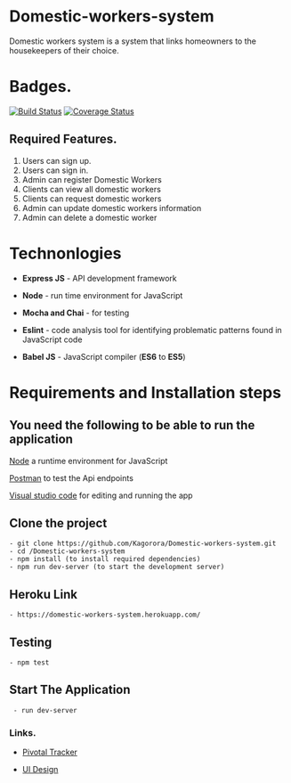 # Domestic-workers-system
Domestic workers system is a system that links homeowners to the housekeepers of their choice.
# Badges.

[![Build Status](https://travis-ci.org/Kagorora/Domestic-workers-system.svg?branch=develop)](https://travis-ci.org/Kagorora/Domestic-workers-system)
[![Coverage Status](https://coveralls.io/repos/github/Kagorora/Domestic-workers-system/badge.png?branch=develop)](https://coveralls.io/github/Kagorora/Domestic-workers-system?branch=develop)


## Required Features.

1. Users can sign up.
2. Users can sign in.
3. Admin can register Domestic Workers
4. Clients can view all domestic workers
5. Clients can request domestic workers
6. Admin can update domestic workers information 
7. Admin can delete a domestic worker 

# **Technonlogies**

- **Express JS** - API development framework

- **Node** - run time environment for JavaScript
- **Mocha and Chai** - for testing
- **Eslint** - code analysis tool for identifying problematic patterns found in JavaScript code
- **Babel JS** - JavaScript compiler (**ES6** to **ES5**)

# **Requirements and Installation steps**

## **You need the following to be able to run the application**

[Node](https://nodejs.org/en/download/) a runtime environment for JavaScript

[Postman](https://www.getpostman.com/downloads/) to test the Api endpoints

[Visual studio code](https://code.visualstudio.com/download) for editing and running the app

## **Clone the project**

    - git clone https://github.com/Kagorora/Domestic-workers-system.git
    - cd /Domestic-workers-system
    - npm install (to install required dependencies)
    - npm run dev-server (to start the development server)

## **Heroku Link**

    - https://domestic-workers-system.herokuapp.com/


## **Testing**

    - npm test

## **Start The Application**

     - run dev-server

### Links.

- [Pivotal Tracker](https://www.pivotaltracker.com/n/projects/2430736)


- [UI Design](https://xd.adobe.com/view/9e69f448-3b2a-4030-5aa7-22c5a1d2c8f9-e858/)


